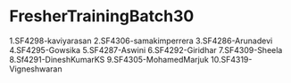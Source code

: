 # FresherTrainingBatch30
1.SF4298-kaviyarasan
2.SF4306-samakimperrera
3.SF4286-Arunadevi
4.SF4295-Gowsika
5.SF4287-Aswini
6.SF4292-Giridhar
7.SF4309-Sheela
8.Sf4291-DineshKumarKS
9.SF4305-MohamedMarjuk
10.SF4319-Vigneshwaran